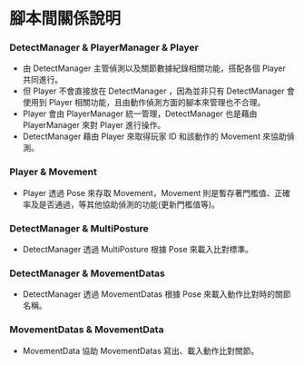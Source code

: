 # 腳本間關係說明

### DetectManager & PlayerManager & Player
* 由 DetectManager 主管偵測以及關節數據紀錄相關功能，搭配各個 Player 共同進行。
* 但 Player 不會直接放在 DetectManager ，因為並非只有 DetectManager 會使用到 Player 相關功能，且由動作偵測方面的腳本來管理也不合理。
* Player 會由 PlayerManager 統一管理，DetectManager 也是藉由 PlayerManager 來對 Player 進行操作。
* DetectManager 藉由 Player 來取得玩家 ID 和該動作的 Movement 來協助偵測。

### Player & Movement
* Player 透過 Pose 來存取 Movement，Movement 則是暫存著門檻值、正確率及是否通過，等其他協助偵測的功能(更新門檻值等)。

### DetectManager & MultiPosture
* DetectManager 透過 MultiPosture 根據 Pose 來載入比對標準。

### DetectManager & MovementDatas
* DetectManager 透過 MovementDatas 根據 Pose 來載入動作比對時的關節名稱。

### MovementDatas & MovementData
* MovementData 協助 MovementDatas 寫出、載入動作比對關節。
